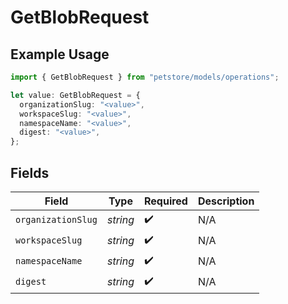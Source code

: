 # GetBlobRequest

## Example Usage

```typescript
import { GetBlobRequest } from "petstore/models/operations";

let value: GetBlobRequest = {
  organizationSlug: "<value>",
  workspaceSlug: "<value>",
  namespaceName: "<value>",
  digest: "<value>",
};
```

## Fields

| Field              | Type               | Required           | Description        |
| ------------------ | ------------------ | ------------------ | ------------------ |
| `organizationSlug` | *string*           | :heavy_check_mark: | N/A                |
| `workspaceSlug`    | *string*           | :heavy_check_mark: | N/A                |
| `namespaceName`    | *string*           | :heavy_check_mark: | N/A                |
| `digest`           | *string*           | :heavy_check_mark: | N/A                |